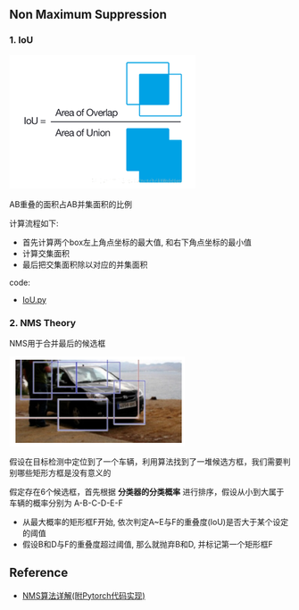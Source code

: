 ## Non Maximum Suppression

### 1. IoU
![](../../figs/Theory/NMS/IoU.png)

AB重叠的面积占AB并集面积的比例

计算流程如下:
- 首先计算两个box左上角点坐标的最大值, 和右下角点坐标的最小值
- 计算交集面积
- 最后把交集面积除以对应的并集面积

code:
- [IoU.py]()

### 2. NMS Theory
NMS用于合并最后的候选框

![](../../figs/Theory/NMS/NMS_example.png)

假设在目标检测中定位到了一个车辆，利用算法找到了一堆候选方框，我们需要判别哪些矩形方框是没有意义的

假定存在6个候选框，首先根据 __分类器的分类概率__ 进行排序，假设从小到大属于车辆的概率分别为 A-B-C-D-E-F
- 从最大概率的矩形框F开始, 依次判定A~E与F的重叠度(IoU)是否大于某个设定的阈值
- 假设B和D与F的重叠度超过阈值, 那么就抛弃B和D, 并标记第一个矩形框F

## Reference
- [NMS算法详解(附Pytorch代码实现)](https://zhuanlan.zhihu.com/p/54709759)